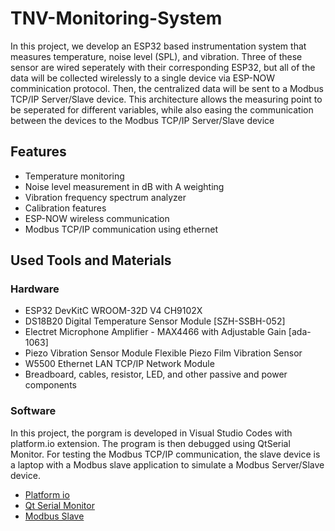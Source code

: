# TNV-Monitoring-System
In this project, we develop an ESP32 based instrumentation system that measures temperature, noise level (SPL), and vibration. Three of these sensor are wired seperately with their corresponding ESP32, but all of the data will be collected wirelessly to a single device via ESP-NOW comminication protocol. Then, the centralized data will be sent to a Modbus TCP/IP Server/Slave device. This architecture allows the measuring point to be seperated for different variables, while also easing the communication between the devices to the Modbus TCP/IP Server/Slave device

## Features
- Temperature monitoring
- Noise level measurement in dB with A weighting
- Vibration frequency spectrum analyzer
- Calibration features
- ESP-NOW wireless communication
- Modbus TCP/IP communication using ethernet

## Used Tools and Materials
### Hardware
- ESP32 DevKitC WROOM-32D V4 CH9102X
- DS18B20 Digital Temperature Sensor Module [SZH-SSBH-052]
- Electret Microphone Amplifier - MAX4466 with Adjustable Gain [ada-1063]
- Piezo Vibration Sensor Module Flexible Piezo Film Vibration Sensor
- W5500 Ethernet LAN TCP/IP Network Module
- Breadboard, cables, resistor, LED, and other passive and power components
### Software
In this project, the porgram is developed in Visual Studio Codes with platform.io extension. The program is then debugged using QtSerial Monitor. For testing the Modbus TCP/IP communication, the slave device is a laptop with a Modbus slave application to simulate a Modbus Server/Slave device.
- [Platform io](https://platformio.org/install)
- [Qt Serial Monitor](https://github.com/mich-w/QtSerialMonitor/)
- [Modbus Slave](https://www.modbustools.com/download.html)
